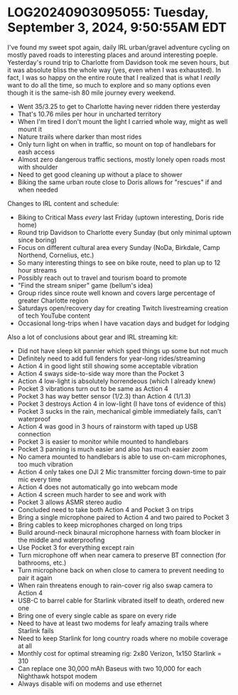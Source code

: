 # LOG20240903095055: Tuesday, September 3, 2024, 9:50:55AM EDT

I've found my sweet spot again, daily IRL urban/gravel adventure cycling on mostly paved roads to interesting places and around interesting poeple. Yesterday's round trip to Charlotte from Davidson took me seven hours, but it was absolute bliss the whole way (yes, even when I was exhausted). In fact, I was so happy on the entire route that I realized that is what I *really* want to do all the time, so much to explore and so many options even though it is the same-ish 80 mile journey every weekend.

* Went 35/3.25 to get to Charlotte having never ridden there yesterday
* That's 10.76 miles per hour in uncharted territory
* When I'm tired I don't mount the light I carried whole way, might as well mount it
* Nature trails where darker than most rides
* Only turn light on when in traffic, so mount on top of handlebars for eash access
* Almost zero dangerous traffic sections, mostly lonely open roads most with shoulder
* Need to get good cleaning up without a place to shower
* Biking the same urban route close to Doris allows for "rescues" if and when needed

Changes to IRL content and schedule:

* Biking to Critical Mass *every* last Friday (uptown interesting, Doris ride home)
* Round trip Davidson to Charlotte every Sunday (but only minimal uptown since boring)
* Focus on different cultural area every Sunday (NoDa, Birkdale, Camp Northend, Cornelius, etc.)
* So many interesting things to see on bike route, need to plan up to 12 hour streams
* Possibly reach out to travel and tourism board to promote
* "Find the stream sniper" game (bellum's idea)
* Group rides since route well known and covers large percentage of greater Charlotte region
* Saturdays open/recovery day for creating Twitch livestreaming creation of tech YouTube content
* Occasional long-trips when I have vacation days and budget for lodging

Also a lot of conclusions about gear and IRL streaming kit:

* Did not have sleep kit pannier which sped things up some but not much
* Definitely need to add full fenders for year-long rides/streaming
* Action 4 in good light still showing some acceptable vibration
* Action 4 sways side-to-side way more than the Pocket 3
* Action 4 low-light is absolutely horrendeous (which I already knew)
* Pocket 3 vibrations turn out to be same as Action 4
* Pocket 3 has way better sensor (1/2.3) than Action 4 (1/1.3)
* Pocket 3 destroys Action 4 in low-light (I have tons of evidence of this)
* Pocket 3 sucks in the rain, mechanical gimble immediately fails, can't waterproof
* Action 4 was good in 3 hours of rainstorm with taped up USB connection
* Pocket 3 is easier to monitor while mounted to handlebars
* Pocket 3 panning is much easier and also has much easier zoom
* No camera mounted to handlebars is able to use on-cam microphones, too much vibration
* Action 4 only takes one DJI 2 Mic transmitter forcing down-time to pair mic every time
* Action 4 does not automatically go into webcam mode
* Action 4 screen much harder to see and work with
* Pocket 3 allows ASMR stereo audio
* Concluded need to take both Action 4 and Pocket 3 on trips
* Bring a single microphone paired to Action 4 and two paired to Pocket 3
* Bring cables to keep microphones charged on long trips 
* Build around-neck binaural microphone harness with foam blocker in the middle and waterproofing
* Use Pocket 3 for everything except rain
* Turn microphone off when near camera to preserve BT connection (for bathrooms, etc.)
* Turn microphone back on when close to camera to prevent needing to pair it again
* When rain threatens enough to rain-cover rig also swap camera to Action 4
* USB-C to barrel  cable for Starlink vibrated itself to death, ordered new one
* Bring one of every single cable as spare on every ride
* Need to have at least two modems for leafy amazing trails where Starlink fails
* Need to keep Starlink for long country roads where no mobile coverage at all
* Monthly cost for optimal streaming rig: 2x80 Verizon, 1x150 Starlink = 310
* Can replace one 30,000 mAh Baseus with two 10,000 for each Nighthawk hotspot modem
* Always disable wifi on modems and use ethernet
